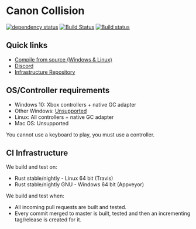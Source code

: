 # Canon Collision
[![dependency status](https://deps.rs/repo/github/rukai/canon_collision/status.svg)](https://deps.rs/repo/github/rukai/canon_collision)
[![Build Status](https://travis-ci.com/rukai/canon_collision.svg?branch=master)](https://travis-ci.com/rukai/canon_collision)
[![Build status](https://ci.appveyor.com/api/projects/status/dusvmy0sl4t9nyjv?svg=true)](https://ci.appveyor.com/project/rukai/canon-collision)

## Quick links

*   [Compile from source (Windows & Linux)](compiling.md)
*   [Discord](https://discord.gg/KyjBs4x)
*   [Infrastructure Repository](https://github.com/rukai/pf_sandbox_infra)

## OS/Controller requirements

*   Windows 10: Xbox controllers + native GC adapter
*   Other Windows: [Unsupported](https://gitlab.com/Arvamer/gilrs/commit/56bf4e2d04c972a73cb195afff2a9a8563f6aa34#note_58842780)
*   Linux: All controllers + native GC adapter
*   Mac OS: Unsupported

You cannot use a keyboard to play, you must use a controller.

## CI Infrastructure

We build and test on:

*   Rust stable/nightly - Linux 64 bit (Travis)
*   Rust stable/nightly GNU - Windows 64 bit (Appveyor)

We build and test when:

*   All incoming pull requests are built and tested.
*   Every commit merged to master is built, tested and then an incrementing tag/release is created for it.
